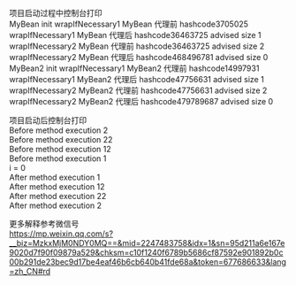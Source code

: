 项目启动过程中控制台打印  
MyBean init
wrapIfNecessary1 MyBean 代理前 hashcode3705025
wrapIfNecessary1 MyBean 代理后 hashcode36463725
advised size 1
wrapIfNecessary2 MyBean 代理前 hashcode36463725
advised size 2
wrapIfNecessary2 MyBean 代理后 hashcode468496781
advised size 0
MyBean2 init
wrapIfNecessary1 MyBean2 代理前 hashcode14997931
wrapIfNecessary1 MyBean2 代理后 hashcode47756631
advised size 1
wrapIfNecessary2 MyBean2 代理前 hashcode47756631
advised size 2
wrapIfNecessary2 MyBean2 代理后 hashcode479789687
advised size 0

项目启动后控制台打印  
Before method execution 2  
Before method execution 22  
Before method execution 12  
Before method execution 1  
i = 0  
After method execution 1  
After method execution 12  
After method execution 22  
After method execution 2  

更多解释参考微信号  
https://mp.weixin.qq.com/s?__biz=MzkxMjM0NDY0MQ==&mid=2247483758&idx=1&sn=95d211a6e167e9020d7f90f09879a529&chksm=c10f1240f6789b5686cf87592e901892b0c00b291de23bec9d17be4eaf46b6cb640b41fde68a&token=677686633&lang=zh_CN#rd
